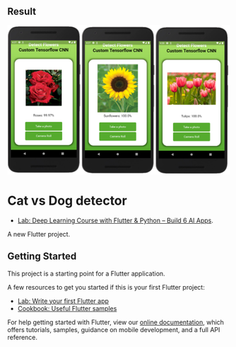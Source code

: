 ## Result
![image](https://github.com/vhtu/FlowerRecognizer/blob/master/img/all.png)

<!-- ## Image2
![image](https://github.com/vhtu/FlowerRecognizer/blob/master/img/img2.png)

## Image2
![image](https://github.com/vhtu/FlowerRecognizer/blob/master/img/img3.png) -->


# Cat vs Dog detector
- [Lab: Deep Learning Course with Flutter & Python – Build 6 AI Apps](https://www.udemy.com/course/flutter-deeplearning-course/).

A new Flutter project.

## Getting Started

This project is a starting point for a Flutter application.

A few resources to get you started if this is your first Flutter project:

- [Lab: Write your first Flutter app](https://flutter.dev/docs/get-started/codelab)
- [Cookbook: Useful Flutter samples](https://flutter.dev/docs/cookbook)

For help getting started with Flutter, view our
[online documentation](https://flutter.dev/docs), which offers tutorials,
samples, guidance on mobile development, and a full API reference.

